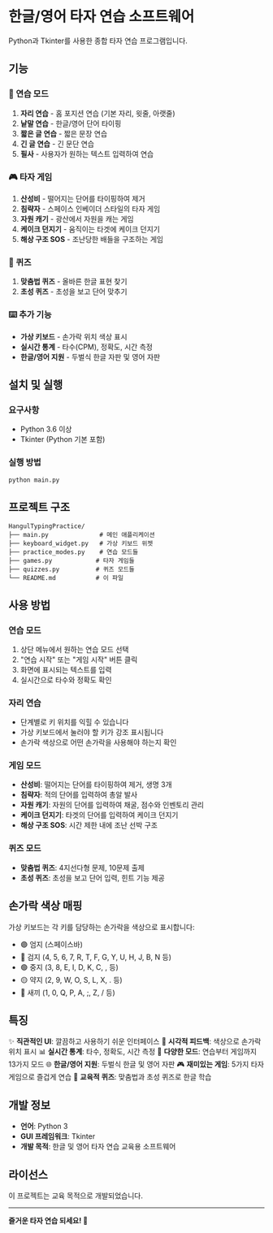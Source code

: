 # 한글/영어 타자 연습 소프트웨어

Python과 Tkinter를 사용한 종합 타자 연습 프로그램입니다.

## 기능

### 🎯 연습 모드
1. **자리 연습** - 홈 포지션 연습 (기본 자리, 윗줄, 아랫줄)
2. **낱말 연습** - 한글/영어 단어 타이핑
3. **짧은 글 연습** - 짧은 문장 연습
4. **긴 글 연습** - 긴 문단 연습
5. **필사** - 사용자가 원하는 텍스트 입력하여 연습

### 🎮 타자 게임
1. **산성비** - 떨어지는 단어를 타이핑하여 제거
2. **침략자** - 스페이스 인베이더 스타일의 타자 게임
3. **자원 캐기** - 광산에서 자원을 캐는 게임
4. **케이크 던지기** - 움직이는 타겟에 케이크 던지기
5. **해상 구조 SOS** - 조난당한 배들을 구조하는 게임

### 📝 퀴즈
1. **맞춤법 퀴즈** - 올바른 한글 표현 찾기
2. **초성 퀴즈** - 초성을 보고 단어 맞추기

### ⌨️ 추가 기능
- **가상 키보드** - 손가락 위치 색상 표시
- **실시간 통계** - 타수(CPM), 정확도, 시간 측정
- **한글/영어 지원** - 두벌식 한글 자판 및 영어 자판

## 설치 및 실행

### 요구사항
- Python 3.6 이상
- Tkinter (Python 기본 포함)

### 실행 방법

```bash
python main.py
```

## 프로젝트 구조

```
HangulTypingPractice/
├── main.py              # 메인 애플리케이션
├── keyboard_widget.py   # 가상 키보드 위젯
├── practice_modes.py    # 연습 모드들
├── games.py            # 타자 게임들
├── quizzes.py          # 퀴즈 모드들
└── README.md           # 이 파일
```

## 사용 방법

### 연습 모드
1. 상단 메뉴에서 원하는 연습 모드 선택
2. "연습 시작" 또는 "게임 시작" 버튼 클릭
3. 화면에 표시되는 텍스트를 입력
4. 실시간으로 타수와 정확도 확인

### 자리 연습
- 단계별로 키 위치를 익힐 수 있습니다
- 가상 키보드에서 눌러야 할 키가 강조 표시됩니다
- 손가락 색상으로 어떤 손가락을 사용해야 하는지 확인

### 게임 모드
- **산성비**: 떨어지는 단어를 타이핑하여 제거, 생명 3개
- **침략자**: 적의 단어를 입력하여 총알 발사
- **자원 캐기**: 자원의 단어를 입력하여 채굴, 점수와 인벤토리 관리
- **케이크 던지기**: 타겟의 단어를 입력하여 케이크 던지기
- **해상 구조 SOS**: 시간 제한 내에 조난 선박 구조

### 퀴즈 모드
- **맞춤법 퀴즈**: 4지선다형 문제, 10문제 출제
- **초성 퀴즈**: 초성을 보고 단어 입력, 힌트 기능 제공

## 손가락 색상 매핑

가상 키보드는 각 키를 담당하는 손가락을 색상으로 표시합니다:

- 🟣 엄지 (스페이스바)
- 🔵 검지 (4, 5, 6, 7, R, T, F, G, Y, U, H, J, B, N 등)
- 🟢 중지 (3, 8, E, I, D, K, C, , 등)
- 🟡 약지 (2, 9, W, O, S, L, X, . 등)
- 🔴 새끼 (1, 0, Q, P, A, ;, Z, / 등)

## 특징

✨ **직관적인 UI**: 깔끔하고 사용하기 쉬운 인터페이스
🎨 **시각적 피드백**: 색상으로 손가락 위치 표시
📊 **실시간 통계**: 타수, 정확도, 시간 측정
🎯 **다양한 모드**: 연습부터 게임까지 13가지 모드
🌐 **한글/영어 지원**: 두벌식 한글 및 영어 자판
🎮 **재미있는 게임**: 5가지 타자 게임으로 즐겁게 연습
📝 **교육적 퀴즈**: 맞춤법과 초성 퀴즈로 한글 학습

## 개발 정보

- **언어**: Python 3
- **GUI 프레임워크**: Tkinter
- **개발 목적**: 한글 및 영어 타자 연습 교육용 소프트웨어

## 라이선스

이 프로젝트는 교육 목적으로 개발되었습니다.

---

**즐거운 타자 연습 되세요! 🎉**

